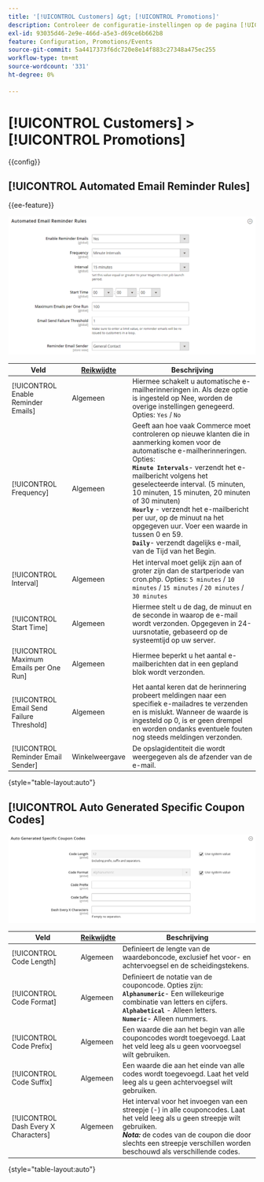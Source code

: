```yaml
---
title: '[!UICONTROL Customers] &gt; [!UICONTROL Promotions]'
description: Controleer de configuratie-instellingen op de pagina [!UICONTROL Customers] &gt; [!UICONTROL Promotions] van Commerce Admin.
exl-id: 93035d46-2e9e-466d-a5e3-d69ce6b662b8
feature: Configuration, Promotions/Events
source-git-commit: 5a4417373f6dc720e8e14f883c27348a475ec255
workflow-type: tm+mt
source-wordcount: '331'
ht-degree: 0%

---
```


# [!UICONTROL Customers] > [!UICONTROL Promotions]

{{config}}

## [!UICONTROL Automated Email Reminder Rules]

{{ee-feature}}

![ Geautomatiseerde Regels van de Herinnering E-mail ](./assets/promotions-automated-email-reminder-rules.png)<!-- zoom -->

<!-- [Automated Email Reminder Rules](https://experienceleague.adobe.com/en/docs/commerce-admin/marketing/communications/email-reminders/email-reminder-rules#configure-email-reminders) -->

| Veld | [ Reikwijdte ](../../getting-started/websites-stores-views.md#scope-settings) | Beschrijving |
|--- |--- |--- |
| [!UICONTROL Enable Reminder Emails] | Algemeen | Hiermee schakelt u automatische e-mailherinneringen in. Als deze optie is ingesteld op Nee, worden de overige instellingen genegeerd. Opties: `Yes` / `No` |
| [!UICONTROL Frequency] | Algemeen | Geeft aan hoe vaak Commerce moet controleren op nieuwe klanten die in aanmerking komen voor de automatische e-mailherinneringen. Opties: <br/>**`Minute Intervals`**- verzendt het e-mailbericht volgens het geselecteerde interval. (5 minuten, 10 minuten, 15 minuten, 20 minuten of 30 minuten)<br/>**`Hourly`** - verzendt het e-mailbericht per uur, op de minuut na het opgegeven uur. Voer een waarde in tussen 0 en 59. <br/>**`Daily`**- verzendt dagelijks e-mail, van de Tijd van het Begin. |
| [!UICONTROL Interval] | Algemeen | Het interval moet gelijk zijn aan of groter zijn dan de startperiode van cron.php. Opties: `5 minutes` / `10 minutes` / `15 minutes` / `20 minutes` / `30 minutes` |
| [!UICONTROL Start Time] | Algemeen | Hiermee stelt u de dag, de minuut en de seconde in waarop de e-mail wordt verzonden. Opgegeven in 24-uursnotatie, gebaseerd op de systeemtijd op uw server. |
| [!UICONTROL Maximum Emails per One Run] | Algemeen | Hiermee beperkt u het aantal e-mailberichten dat in een gepland blok wordt verzonden. |
| [!UICONTROL Email Send Failure Threshold] | Algemeen | Het aantal keren dat de herinnering probeert meldingen naar een specifiek e-mailadres te verzenden en is mislukt. Wanneer de waarde is ingesteld op 0, is er geen drempel en worden ondanks eventuele fouten nog steeds meldingen verzonden. |
| [!UICONTROL Reminder Email Sender] | Winkelweergave | De opslagidentiteit die wordt weergegeven als de afzender van de e-mail. |

{style="table-layout:auto"}

## [!UICONTROL Auto Generated Specific Coupon Codes]

![ Auto Gegenereerde Specifieke Codes van de Coupon ](./assets/promotions-auto-generated-specific-coupon-codes.png)<!-- zoom -->

<!-- [Auto Generated Specific Coupon Codes](https://experienceleague.adobe.com/en/docs/commerce-admin/marketing/promotions/cart-rules/price-rules-cart-coupon#configure-coupon-codes)  -->

| Veld | [ Reikwijdte ](../../getting-started/websites-stores-views.md#scope-settings) | Beschrijving |
|--- |--- |--- |
| [!UICONTROL Code Length] | Algemeen | Definieert de lengte van de waardeboncode, exclusief het voor- en achtervoegsel en de scheidingstekens. |
| [!UICONTROL Code Format] | Algemeen | Definieert de notatie van de couponcode. Opties zijn: <br/>**`Alphanumeric`**- Een willekeurige combinatie van letters en cijfers.<br/>**`Alphabetical`** - Alleen letters. <br/>**`Numeric`**- Alleen nummers. |
| [!UICONTROL Code Prefix] | Algemeen | Een waarde die aan het begin van alle couponcodes wordt toegevoegd. Laat het veld leeg als u geen voorvoegsel wilt gebruiken. |
| [!UICONTROL Code Suffix] | Algemeen | Een waarde die aan het einde van alle codes wordt toegevoegd. Laat het veld leeg als u geen achtervoegsel wilt gebruiken. |
| [!UICONTROL Dash Every X Characters] | Algemeen | Het interval voor het invoegen van een streepje (-) in alle couponcodes. Laat het veld leeg als u geen streepje wilt gebruiken. <br/>_&#x200B;**Nota:**&#x200B;_ de codes van de coupon die door slechts een streepje verschillen worden beschouwd als verschillende codes. |

{style="table-layout:auto"}
